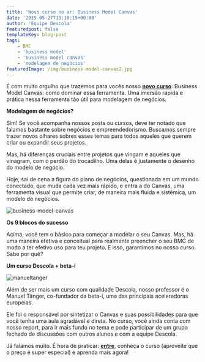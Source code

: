 ```yaml
---
title: 'Novo curso no ar: Business Model Canvas'
date: '2015-05-27T13:10:19+00:00'
author: 'Equipe Descola'
featuredpost: false
templateKey: blog-post
tags:
    - BMC
    - 'business model'
    - 'business model canvas'
    - 'modelagem de negócios'
featuredImage: /img/business-model-canvas2.jpg
---
```

É com muito orgulho que trazemos para vocês nosso [**novo curso**](http://http://descola.org/curso/14/business-model-canvas): Business Model Canvas: como dominar essa ferramenta. Uma imersão rápida e prática nessa ferramenta tão útil para modelagem de negócios.

**Modelagem de negócios?**

Sim! Se você acompanha nossos posts ou cursos, deve ter notado que falamos bastante sobre negócios e empreendedorismo. Buscamos sempre trazer novos olhares sobres esses temas para todos aqueles que querem criar ou expandir seus projetos.

Mas, há diferenças cruciais entre projetos que vingam e aqueles que vinagram, com o perdão do trocadilho. Uma delas é justamente o desenho do modelo de negócio.

Hoje, sai de cena a figura do plano de negócios, questionada em um mundo conectado, que muda cada vez mais rápido, e entra a do Canvas, uma ferramenta visual que permite criar, de maneira mais fluida e sistêmica, um modelo de negócios.

![business-model-canvas](https://descola.org/drops/wp-content/uploads/2015/05/business-model-canvas.png)

**Os 9 blocos do sucesso**

Acima, você tem o básico para começar a modelar o seu Canvas. Mas, há uma maneira efetiva e conceitual para realmente preencher o seu BMC de modo a ter efetivo uso para teu projeto. E isso, garantimos no nosso curso. Sabe por quê?

**Um curso Descola + beta-i**

![manueltanger](https://descola.org/drops/wp-content/uploads/2015/05/manueltanger-1024x652.png)

Além de ser mais um curso com qualidade Descola, nosso professor é o Manuel Tânger, co-fundador da beta-i, uma das principais aceleradoras europeias.

Ele foi o responsável por sintetizar o Canvas e suas possibilidades para que você tenha uma aula agradável e direta. No curso, você ainda conta com nosso report, para ir mais fundo no tema e pode participar de um grupo fechado de discussões com outros alunos e com a equipe Descola.

Já falamos muito. É hora de praticar: [**entre**](http://http://descola.org/curso/14/business-model-canvas), conheça o curso (aproveite que o preço é super especial) e aprenda mais agora!
